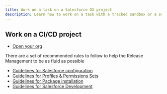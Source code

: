 ```yaml
---
title: Work on a task on a Salesforce DX project
description: Learn how to work on a task with a tracked sandbox or a scratch org
---
```

<!-- markdownlint-disable MD013 -->

## Work on a CI/CD project

- [Open your org](salesforce-ci-cd-work-on-task-open-org.md)

There are a set of recommended rules to follow to help the Release Management to be as fluid as possible

- [Guidelines for Salesforce configuration](salesforce-ci-cd-work-on-task-configuration.md)
- [Guidelines for Profiles & Permissions Sets](salesforce-ci-cd-work-on-task-profiles.md)
- [Guidelines for Package installation](salesforce-ci-cd-work-on-task-install-packages.md)
- [Guidelines for Salesforce Development](salesforce-ci-cd-work-on-task-development.md)